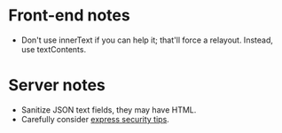 # Front-end notes
* Don't use innerText if you can help it; that'll force a relayout. Instead, use textContents.

# Server notes
* Sanitize JSON text fields, they may have HTML.
* Carefully consider [express security tips](https://expressjs.com/en/advanced/best-practice-security.html).